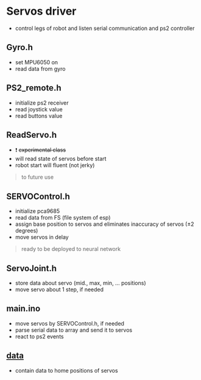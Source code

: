 # Servos driver
- control legs of robot and listen serial communication and ps2 controller

## Gyro.h
- set MPU6050 on
- read data from gyro

## PS2_remote.h
- initialize ps2 receiver
- read joystick value
- read buttons value

## ReadServo.h
- :exclamation: ~~experimental class~~
- will read state of servos before start
- robot start will fluent (not jerky)
> to future use

## SERVOControl.h
- initialize pca9685
- read data from FS (file system of esp)
- assign base position to servos and eliminates inaccuracy of servos (±2 degrees)
- move servos in delay
> ready to be deployed to neural network

## ServoJoint.h
- store data about servo (mid., max, min, ... positions)
- move servo about 1 step, if needed

## main.ino
- move servos by SERVOControl.h, if needed
- parse serial data to array and send it to servos
- react to ps2 events

## [data](https://github.com/mariokompan/EspRobot/tree/main/Programs/Servos%20driver/main/data)
- contain data to home positions of servos
